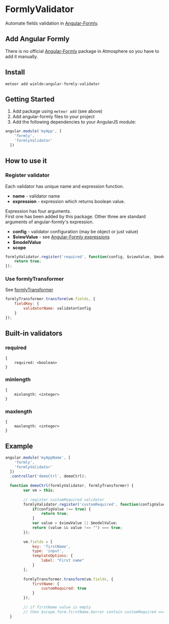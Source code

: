 FormlyValidator
==========

Automate fields validation in [Angular-Formly].

## Add Angular Formly

There is no official [Angular-Formly] package in Atmosphere so you have to add it manually.

## Install

```
meteor add wieldo:angular-formly-validator
```


## Getting Started

1. Add package using `meteor add` (see above)
2. Add angular-formly files to your project
3. Add the following dependencies to your AngularJS module:

```javascript
angular.module('myApp', [
    'formly',
    'formlyValidator'
  ])
```

## How to use it

### Register validator

Each validator has unique name and expression function.

- **name** - validator name
- **expression** - expression which returns boolean value.

Expression has four arguments.  
First one has been added by this package. Other three are standard arguments of angular-formly's expression.

- **config** - validator configuration (may be object or just value)
- **$viewValue** - see [Angular-Formly expressions]
- **$modelValue** 
- **scope**

```javascript
formlyValidator.register('required', function(config, $viewValue, $modelValue, scope) {
    return true;
});
```

### Use formlyTransformer

See [formlyTransformer]

```javascript
formlyTransformer.transform(vm.fields, {
    fieldKey: {
        validatorName: validatorConfig
    }
});
```

## Built-in validators

### required

```
{
    required: <boolean>
}
```

### minlength

```
{
    minlength: <integer>
}
```

### maxlength

```
{
    maxlength: <integer>
}
```


## Example

```javascript
angular.module('myAppName', [
    'formly',
    'formlyValidator'
  ])
  .controller('demoCtrl', demoCtrl);
  
  function demoCtrl(formlyValidator, formlyTransformer) {
        var vm = this;
        
        // register customRequired validator
        formlyValidator.register('customRequired', function(configValue, $viewValue, $modelValue) {
            if(configValue !== true) {
                return true;
            }
            var value = $viewValue || $modelValue;
            return (value && value !== "") === true;
        });
        
        vm.fields = [
            key: 'firstName',
            type: 'input',
            templateOptions: {
                label: "First name"
            }
        ];
        
        formlyTransformer.transform(vm.fields, {
            firstName: {
                customRequired: true
            }
        });
        
        // if firstName value is empty
        // then $scope.form.firstName.$error contain customRequired === false
  }
  
```

[Angular-Formly]: http://angular-formly.com
[Angular-Formly expressions]: http://docs.angular-formly.com/v7.2.3/docs/formly-expressions
[formlyTransformer]: https://github.com/wieldo/angular-formly-transformer/blob/master/README.md